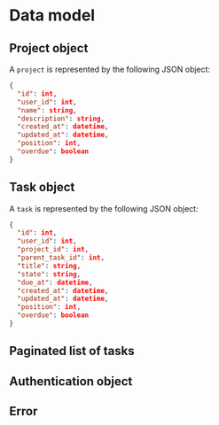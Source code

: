 # Data model

## Project object

A `project` is represented by the following JSON object:

```json
{
  "id": int,
  "user_id": int,
  "name": string,
  "description": string,
  "created_at": datetime,
  "updated_at": datetime,
  "position": int,
  "overdue": boolean
}
```

## Task object

A `task` is represented by the following JSON object:

```json
{
  "id": int,
  "user_id": int,
  "project_id": int,
  "parent_task_id": int,
  "title": string,
  "state": string,
  "due_at": datetime,
  "created_at": datetime,
  "updated_at": datetime,
  "position": int,
  "overdue": boolean
}
```

## Paginated list of tasks

## Authentication object

## Error
